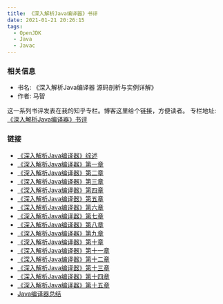 ```yaml
---
title: 《深入解析Java编译器》书评
date: 2021-01-21 20:26:15
tags:
  - OpenJDK
  - Java
  - Javac
---
```


### 相关信息
- 书名: 《深入解析Java编译器 源码剖析与实例详解》
- 作者: 马智

这一系列书评发表在我的知乎专栏。博客这里给个链接，方便读者。
专栏地址: [《深入解析Java编译器》书评](https://www.zhihu.com/column/c_1326646811726356480)

### 链接

- [《深入解析Java编译器》综述](https://zhuanlan.zhihu.com/p/345207940)
- [《深入解析Java编译器》第一章](https://zhuanlan.zhihu.com/p/345256496)
- [《深入解析Java编译器》第二章](https://zhuanlan.zhihu.com/p/345447896)
- [《深入解析Java编译器》第三章](https://zhuanlan.zhihu.com/p/345518878)
- [《深入解析Java编译器》第四章](https://zhuanlan.zhihu.com/p/345796459)
- [《深入解析Java编译器》第五章](https://zhuanlan.zhihu.com/p/346225725)
- [《深入解析Java编译器》第六章](https://zhuanlan.zhihu.com/p/346445373)
- [《深入解析Java编译器》第七章](https://zhuanlan.zhihu.com/p/346656643)
- [《深入解析Java编译器》第八章](https://zhuanlan.zhihu.com/p/346865148)
- [《深入解析Java编译器》第九章](https://zhuanlan.zhihu.com/p/346977803)
- [《深入解析Java编译器》第十章](https://zhuanlan.zhihu.com/p/347733630)
- [《深入解析Java编译器》第十一章](https://zhuanlan.zhihu.com/p/348576369)
- [《深入解析Java编译器》第十二章](https://zhuanlan.zhihu.com/p/348669548)
- [《深入解析Java编译器》第十三章](https://zhuanlan.zhihu.com/p/348797918)
- [《深入解析Java编译器》第十四章](https://zhuanlan.zhihu.com/p/348987147)
- [《深入解析Java编译器》第十五章](https://zhuanlan.zhihu.com/p/349718235)
- [Java编译器总结](https://zhuanlan.zhihu.com/p/380212398)

